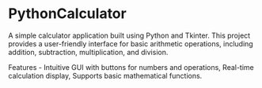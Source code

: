 # PythonCalculator
A simple calculator application built using Python and Tkinter. This project provides a user-friendly interface for basic arithmetic operations, including addition, subtraction, multiplication, and division.

Features - 
Intuitive GUI with buttons for numbers and operations,
Real-time calculation display,
Supports basic mathematical functions.
